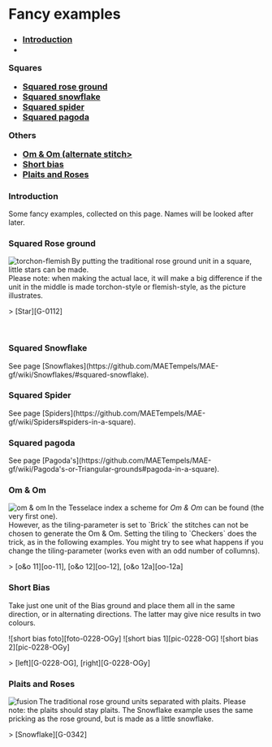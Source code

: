 <body>

<h1>Fancy examples</h1>

<h3 Contents</h3>
<p><ul>
  <li><a href="fanc-intr">Introduction</a><li>
</ul></p> 
<b>Squares</b>
<p><ul>
  <li><a href="#fanc-rose">Squared rose ground</a></li>
  <li><a href="#fanc-snow">Squared snowflake</a></li>
  <li><a href="#fanc-spin">Squared spider</a></li>
  <li><a href="#fanc-pago">Squared pagoda</a></li>
</ul></p>
<b>Others</b>
<p><ul>
  <li><a href="#fanc-omom">Om & Om (alternate stitch></a></li>
  <li><a href="#fanc-bias">Short bias</li>
  <li><a href="#fanc-plai">Plaits and Roses</a></li>
</ul></p>

<h3 id="fanc-intr">Introduction</h3>
<p>
Some fancy examples, collected on this page. Names will be looked after later.
</p>

<h3 id="fanc-rose">Squared Rose ground</h3>
<p>
<img alt="torchon-flemish" align="left" src="https://maetempels.github.io/MAE-gf/images_wt/gf-tor-vl.png">
By putting the traditional rose ground unit in a square, little stars can be made.<br>
Please note: when making the actual lace, it will make a big difference if the unit in the middle is made torchon-style or flemish-style, as the picture illustrates.
</p>
<p>
> [Star][G-0112]
<p><br>

<h3 id="fanc-snow">Squared Snowflake</h3>
See page [Snowflakes](https://github.com/MAETempels/MAE-gf/wiki/Snowflakes/#squared-snowflake).
</p>

<h3 id="fanc-spin">Squared Spider</h3>
<p>
See page [Spiders](https://github.com/MAETempels/MAE-gf/wiki/Spiders#spiders-in-a-square).
</p>

<h3 id="fanc-pago">Squared pagoda</h3>
<p>
See page [Pagoda's](https://github.com/MAETempels/MAE-gf/wiki/Pagoda's-or-Triangular-grounds#pagoda-in-a-square). 
</p>

<h3 id="fanc-omom">Om & Om</h3>
<img alt="om & om" align="left" src="https://maetempels.github.io/MAE-gf/images_wt/gf-oeno-11.png">
<p>
In the Tesselace index a scheme for <i>Om & Om</i> can be found (the very first one).<br>
However, as the tiling-parameter is set to `Brick` the stitches can not be chosen to generate the Om & Om. Setting the tiling to `Checkers` does the trick, as in the following examples. You might try to see what happens if you change the tiling-parameter (works even with an odd number of collumns).
</p>
<p>
> [o&o 11][oo-11], [o&o 12][oo-12], [o&o 12a][oo-12a]
</p>

<h3 id="fanc-bias">Short Bias</h3>
<p>
Take just one unit of the Bias ground and place them all in the same direction, or in alternating directions. The latter may give nice results in two colours.
</p>
<p>
![short bias foto][foto-0228-OGy] ![short bias 1][pic-0228-OG] ![short bias 2][pic-0228-OGy]
</p>
<p>
> [left][G-0228-OG], [right][G-0228-OGy]
</p>

<h3 id="fanc-plai">Plaits and Roses</h3>
<p>
<img alt="fusion" align="left" src="https://maetempels.github.io/MAE-gf/images_wt/gf-fusion.png">  
The traditional rose ground units separated with plaits. Please note: the plaits should stay plaits. The Snowflake example uses the same pricking as the rose ground, but is made as a little snowflake.
</p>
<p>
> [Snowflake][G-0342]  
</p>

</body>

[pic-tor-flem]: https://maetempels.github.io/MAE-gf/images_wt/gf-tor-vl.png
[pic-fusion]: https://maetempels.github.io/MAE-gf/images_wt/gf-fusion.png
[pic-0306-OIv]: https://maetempels.github.io/MAE-gf/images_wt/gf%200301%20wt.png
[pic-0228-OG]: https://maetempels.github.io/MAE-gf/images_wt/gf%200228-OG.png
[pic-0228-OGy]: https://maetempels.github.io/MAE-gf/images_wt/gf%200228%20OGy.png
[pic-oeno]: https://maetempels.github.io/MAE-gf/images_wt/gf-oeno-11.png

[foto-0228-OGy]: https://maetempels.github.io/MAE-gf/photos/gf-0228-foto.jpg

[G-0112]: https://d-bl.github.io/GroundForge/index.html?m=586-21%0A-48317%0A5-4-7-%0A%3Bbricks%3B16%3B16%3B0%3B0&s1=ctctt%20E3%3Dc%20A3%3Dc%20E2%3Dctt%20A2%3Dctt%20A1%3Dctcl%20E1%3Dctcr%20F2%3Dctct%20F3%3Dctct
[G-0342]: https://d-bl.github.io/GroundForge/index.html?m=--B-C---%0A-E-5-O-K%0A5-----5-%0A-------5%3Bbricks%3B24%3B24%3B0%3B0&s1=ct%20H4%3Dctctctctc%20D4%3Dctctctctc%20B2%3Dctct%20A3%3Dcr%20C3%3Dcl%20B4%3Dc
[G-0306]: https://d-bl.github.io/GroundForge/index.html?m=5--5--%0A-C632B%0A566-22%3Bbricks%3B16%3B16%3B0%3B0&s1=ctctt%20E1%3Dct%20A1%3Dct%20F2%3Dct%20B3%3Dctl%20D3%3Dctr%20F3%3Dctct
[G-0228-OG]: https://d-bl.github.io/GroundForge/index.html?m=86-5%0A4-5-%3Bbricks%3B16%3B16%3B0%3B0&s1=ctc%20C1%3Dtct
[G-0228-OGy]: https://d-bl.github.io/GroundForge/index.html?m=15-2%0A7-5-%0A-586%0A5-4-%3Bchecker%3B16%3B16%3B0%3B0&s1=ctc%20A3%3Dtct%20C1%3Dtct

[oo-11]: https://d-bl.github.io/GroundForge/index.html?m=88%0A11%3Bchecker%3B24%3B24%3B0%3B0&s1=ct%20A1%3Dctct%20B2%3Dctct
[oo-12a]: https://d-bl.github.io/GroundForge/index.html?m=888%0A111%3Bchecker%3B24%3B24%3B0%3B0&s1=ctct%20A1%3Dct%20C1%3Dct
[oo-12]: https://d-bl.github.io/GroundForge/index.html?m=888%0A111%0A888%0A111%0A888%0A111%3Bchecker%3B24%3B24%3B0%3B0&s1=ct%20A1%3Dctct%20B2%3Dctct%20C3%3Dctct%20A4%3Dctct%20B5%3Dctct%20C6%3Dctct
